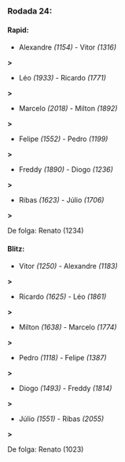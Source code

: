 ### Rodada 24:

#### Rapid:

* Alexandre *(1154)*     -     Vitor *(1316)*

 **>** 
* Léo *(1933)*     -     Ricardo *(1771)*

 **>** 
* Marcelo *(2018)*     -     Milton *(1892)*

 **>** 
* Felipe *(1552)*     -     Pedro *(1199)*

 **>** 
* Freddy *(1890)*     -     Diogo *(1236)*

 **>** 
* Ribas *(1623)*     -     Júlio *(1706)*

 **>** 

De folga: Renato (1234)

#### Blitz:

* Vitor *(1250)*     -     Alexandre *(1183)*

 **>** 
* Ricardo *(1625)*     -     Léo *(1861)*

 **>** 
* Milton *(1638)*     -     Marcelo *(1774)*

 **>** 
* Pedro *(1118)*     -     Felipe *(1387)*

 **>** 
* Diogo *(1493)*     -     Freddy *(1814)*

 **>** 
* Júlio *(1551)*     -     Ribas *(2055)*

 **>** 

De folga: Renato (1023)

